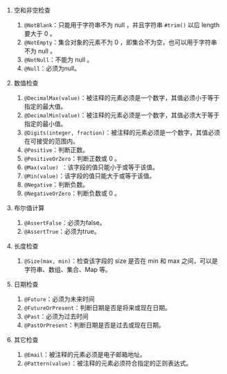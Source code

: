 1.  空和非空检查
     1.  `@NotBlank`：只能用于字符串不为 null ，并且字符串 `#trim()` 以后 length 要大于 0 。
     2.  `@NotEmpty`：集合对象的元素不为 0 ，即集合不为空，也可以用于字符串不为 null 。
     3.  `@NotNull`：不能为 null 。
     4.  `@Null`：必须为null。  
   
2.   数值检查
     1.   `@DecimalMax(value)`：被注释的元素必须是一个数字，其值必须小于等于指定的最大值。
     2.   `@DecimalMin(value)`：被注释的元素必须是一个数字，其值必须大于等于指定的最小值。
     3.   `@Digits(integer, fraction)`：被注释的元素必须是一个数字，其值必须在可接受的范围内。
     4.   `@Positive`：判断正数。
     5.   `@PositiveOrZero`：判断正数或 0 。
     6.   `@Max(value) `：该字段的值只能小于或等于该值。
     7.   `@Min(value)`：该字段的值只能大于或等于该值。
     8.   `@Negative`：判断负数。
     9.   `@NegativeOrZero`：判断负数或 0 。
3.   布尔值计算
     1.   `@AssertFalse`：必须为false。
     2.   `@AssertTrue`：必须为true。
4.   长度检查        
     1.    `@Size(max, min)`：检查该字段的 size 是否在 min 和 max 之间，可以是字符串、数组、集合、Map 等。
5.   日期检查
      1.   `@Future`：必须为未来时间
      2.   `@FutureOrPresent`：判断日期是否是将来或现在日期。
      3.   `@Past`：必须为过去时间
      4.   `@PastOrPresent`：判断日期是否是过去或现在日期。
6.    其它检查      
      1.   `@Email`：被注释的元素必须是电子邮箱地址。
      2.   `@Pattern(value)`：被注释的元素必须符合指定的正则表达式。
      
      